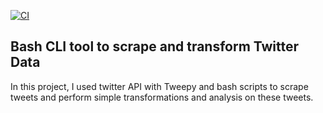 [![CI](https://github.com/nogibjj/mlops-template/actions/workflows/cicd.yml/badge.svg)](https://github.com/nogibjj/mlops-template/actions/workflows/cicd.yml)


## Bash CLI tool to scrape and transform Twitter Data

In this project, I used twitter API with Tweepy and bash scripts to scrape tweets and perform simple transformations and analysis on these tweets. 

